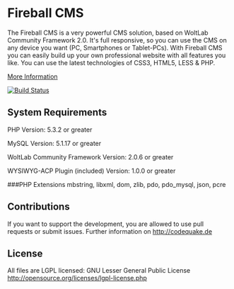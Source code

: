 Fireball CMS
========
The Fireball CMS is a very powerful CMS solution, based on WoltLab Community Framework 2.0. It's full responsive, so you can use the CMS on any device you want (PC, Smartphones or Tablet-PCs). With Fireball CMS you can easily build up your own professional website with all features you like. You can use the latest technologies of CSS3, HTML5, LESS & PHP.

[More Information](http://codequake.de/index.php/products/fireball-cms/)

[![Build Status](https://travis-ci.org/codeQuake/Fireball.svg?branch=master)](https://travis-ci.org/codeQuake/Fireball)

System Requirements
-------------------
PHP Version: 5.3.2 or greater

MySQL Version: 5.1.17 or greater

WoltLab Community Framework Version: 2.0.6 or greater

WYSIWYG-ACP Plugin (included) Version: 1.0.0 or greater

###PHP Extensions
mbstring, libxml, dom, zlib, pdo, pdo_mysql, json, pcre

Contributions
----------------
If you want to support the development, you are allowed to use pull requests or submit issues. Further information on http://codequake.de


License
----------------
All files are LGPL licensed: GNU Lesser General Public License http://opensource.org/licenses/lgpl-license.php


